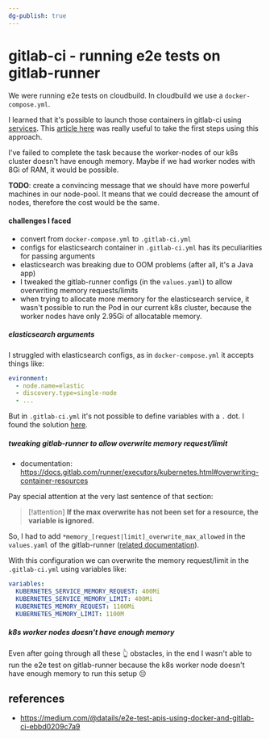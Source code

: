```yaml
---
dg-publish: true
---
```

# gitlab-ci - running e2e tests on gitlab-runner

We were running e2e tests on cloudbuild. In cloudbuild we use a `docker-compose.yml`.

I learned that it's possible to launch those containers in gitlab-ci using [services](https://docs.gitlab.com/ee/ci/services/). This [article here](https://medium.com/@datails/e2e-test-apis-using-docker-and-gitlab-ci-ebbd0209c7a9) was really useful to take the first steps using this approach.

I've failed to complete the task because the worker-nodes of our k8s cluster doesn't have enough memory. Maybe if we had worker nodes with 8Gi of RAM, it would be possible.

**TODO**: create a convincing message that we should have more powerful machines in our node-pool. It means that we could decrease the amount of nodes, therefore the cost would be the same.

#### challenges I faced

- convert from `docker-compose.yml` to `.gitlab-ci.yml`
- configs for elasticsearch container in `.gitlab-ci.yml` has its peculiarities for passing arguments
- elasticsearch was breaking due to OOM problems (after all, it's a Java app)
- I tweaked the gitlab-runner configs (in the `values.yaml`) to allow overwriting memory requests/limits
- when trying to allocate more memory for the elasticsearch service, it wasn't possible to run the Pod in our current k8s cluster, because the worker nodes have only 2.95Gi of allocatable memory.



##### elasticsearch arguments

I struggled with elasticsearch configs, as in `docker-compose.yml` it accepts things like:

```yaml
evironment:
  - node.name=elastic
  - discovery.type=single-node
  - ...
```

But in `.gitlab-ci.yml` it's not possible to define variables with a `.` dot. I found the solution [here](https://gitlab.com/gitlab-org/gitlab-foss/-/issues/42214#note_74842882).


##### tweaking gitlab-runner to allow overwrite memory request/limit

- documentation: <https://docs.gitlab.com/runner/executors/kubernetes.html#overwriting-container-resources>

Pay special attention at the very last sentence of that section:

> [!attention]
> **If the max overwrite has not been set for a resource, the variable is ignored.**

So, I had to add `*memory_[request|limit]_overwrite_max_allowed` in the `values.yaml` of the gitlab-runner ([related documentation](https://docs.gitlab.com/runner/executors/kubernetes.html#the-available-configtoml-settings)).

With this configuration we can overwrite the memory request/limit in the `.gitlab-ci.yml` using variables like:

```yaml
variables:
  KUBERNETES_SERVICE_MEMORY_REQUEST: 400Mi
  KUBERNETES_SERVICE_MEMORY_LIMIT: 400Mi
  KUBERNETES_MEMORY_REQUEST: 1100Mi
  KUBERNETES_MEMORY_LIMIT: 1100M
```


##### k8s worker nodes doesn't have enough memory

Even after going through all these 👆 obstacles, in the end I wasn't able to run the e2e test on gitlab-runner because the k8s worker node doesn't have enough memory to run this setup 😔



## references

- <https://medium.com/@datails/e2e-test-apis-using-docker-and-gitlab-ci-ebbd0209c7a9>